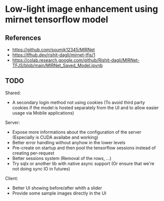 # Low-light image enhancement using mirnet tensorflow model

## References

* https://github.com/soumik12345/MIRNet
* https://tfhub.dev/rishit-dagli/mirnet-tfjs/1
* https://colab.research.google.com/github/Rishit-dagli/MIRNet-TFJS/blob/main/MIRNet_Saved_Model.ipynb

## TODO

Shared:
* A secondary login method not using cookies (To avoid third party cookies if the model is hosted separately from the UI and to allow easier usage via Mobile applications)

Server:
* Expose more informations about the configuration of the server (Especially is CUDA availabe and working)
* Better error handling without anyhow in the lower levels
* Pre-create on startup and then pool the tensorflow sessions instead of creating per-request
* Better sessions system (Removal of the rows, ...)
* Try sqlx or another lib with native async support (Or ensure that we're not doing sync IO in futures)

Client:
* Better UI showing before/after whith a slider
* Provide some sample images directly in the UI